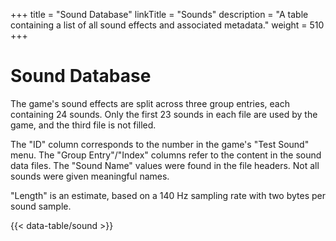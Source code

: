 +++
title = "Sound Database"
linkTitle = "Sounds"
description = "A table containing a list of all sound effects and associated metadata."
weight = 510
+++

# Sound Database

The game's sound effects are split across three group entries, each containing 24 sounds. Only the first 23 sounds in each file are used by the game, and the third file is not filled.

The "ID" column corresponds to the number in the game's "Test Sound" menu. The "Group Entry"/"Index" columns refer to the content in the sound data files. The "Sound Name" values were found in the file headers. Not all sounds were given meaningful names.

"Length" is an estimate, based on a 140 Hz sampling rate with two bytes per sound sample.

{{< data-table/sound >}}
